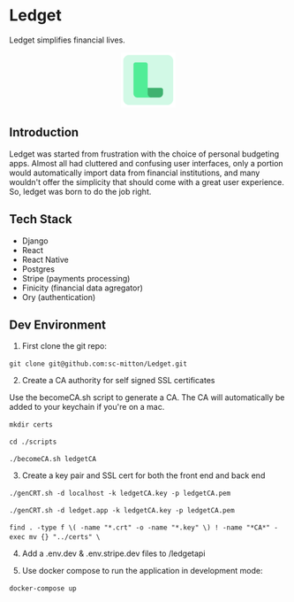 # Ledget

Ledget simplifies financial lives.


<div style="text-align:center">
  <img src="media/logoIcon.png" alt="Logo" width="100" height="100">
</div>

## Introduction

Ledget was started from frustration with the choice of personal budgeting apps. Almost all had cluttered and confusing user interfaces, only a portion would automatically import data from financial institutions, and many wouldn't offer the simplicity that should come with a great user experience. So, ledget was born to do the job right.

## Tech Stack
- Django
- React
- React Native
- Postgres
- Stripe (payments processing)
- Finicity (financial data agregator)
- Ory (authentication)

## Dev Environment

1. First clone the git repo:

`git clone git@github.com:sc-mitton/Ledget.git`

2. Create a CA authority for self signed SSL certificates

Use the becomeCA.sh script to generate a CA. The CA will automatically be added to your keychain if you're on a mac.

`mkdir certs`

`cd ./scripts`

`./becomeCA.sh ledgetCA`

3. Create a key pair and SSL cert for both the front end and back end

`./genCRT.sh -d localhost -k ledgetCA.key -p ledgetCA.pem`

`./genCRT.sh -d ledget.app -k ledgetCA.key -p ledgetCA.pem`

`find . -type f \( -name "*.crt" -o -name "*.key" \) ! -name "*CA*" -exec mv {} "../certs" \`

4. Add a .env.dev & .env.stripe.dev files to /ledgetapi

5. Use docker compose to run the application in development mode:

`docker-compose up`
